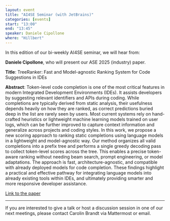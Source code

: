```yaml
---
layout: event
title: "AI4SE Seminar (with JetBrains)"
categories: [events]
start: "13:00"
end: "13:45"
speaker: Daniele Cipollone
where: "Hillbert"
---
```


In this edition of our bi-weekly AI4SE seminar, we will hear from:

**Daniele Cipollone**, who will present our ASE 2025 (industry) paper.

**Title**: TreeRanker: Fast and Model-agnostic Ranking System for Code Suggestions in IDEs

**Abstract**: Token-level code completion is one of the most critical features in modern Integrated Development Environments (IDEs). It assists developers by suggesting relevant identifiers and APIs during coding. While completions are typically derived from static analysis, their usefulness depends heavily on how they are ranked, as correct predictions buried deep in the list are rarely seen by users. Most current systems rely on hand-crafted heuristics or lightweight machine learning models trained on user logs, which can be further improved to capture context information and generalize across projects and coding styles. In this work, we propose a new scoring approach to ranking static completions using language models in a lightweight and model-agnostic way. Our method organizes all valid completions into a prefix tree and performs a single greedy decoding pass to collect token-level scores across the tree. This enables a precise token-aware ranking without needing beam search, prompt engineering, or model adaptations. The approach is fast, architecture-agnostic, and compatible with already deployed models for code completion. These findings highlight a practical and effective pathway for integrating language models into already existing tools within IDEs, and ultimately providing smarter and more responsive developer assistance.

[Link to the paper](https://conf.researchr.org/details/ase-2025/ase-2025-industry-showcase/35/TreeRanker-Fast-and-Model-agnostic-Ranking-System-for-Code-Suggestions-in-IDEs)

---
If you are interested to give a talk or host a discussion session in one of our next meetings, please contact Carolin Brandt via Mattermost or email.
